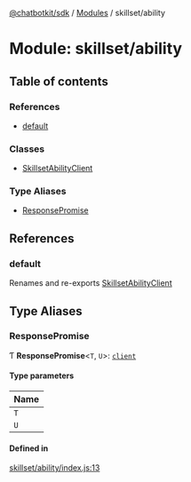 [@chatbotkit/sdk](../README.md) / [Modules](../modules.md) / skillset/ability

# Module: skillset/ability

## Table of contents

### References

- [default](skillset_ability.md#default)

### Classes

- [SkillsetAbilityClient](../classes/skillset_ability.SkillsetAbilityClient.md)

### Type Aliases

- [ResponsePromise](skillset_ability.md#responsepromise)

## References

### default

Renames and re-exports [SkillsetAbilityClient](../classes/skillset_ability.SkillsetAbilityClient.md)

## Type Aliases

### ResponsePromise

Ƭ **ResponsePromise**\<`T`, `U`\>: [`client`](client.md)

#### Type parameters

| Name |
| :------ |
| `T` |
| `U` |

#### Defined in

[skillset/ability/index.js:13](https://github.com/chatbotkit/node-sdk/blob/main/packages/sdk/src/skillset/ability/index.js#L13)

